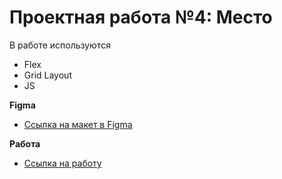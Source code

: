# Проектная работа №4: Место

В работе используются
* Flex 
* Grid Layout
* JS

**Figma**

* [Ссылка на макет в Figma](https://www.figma.com/file/2cn9N9jSkmxD84oJik7xL7/JavaScript.-Sprint-4?node-id=0%3A1)

**Работа**

* [Ссылка на работу](https://denisdemenev.github.io/mesto/index.html)
